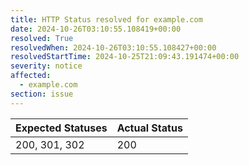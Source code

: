 ```yaml
---
title: HTTP Status resolved for example.com
date: 2024-10-26T03:10:55.108419+00:00
resolved: True
resolvedWhen: 2024-10-26T03:10:55.108427+00:00
resolvedStartTime: 2024-10-25T21:09:43.191474+00:00
severity: notice
affected:
  - example.com
section: issue
---
```


| Expected Statuses | Actual Status  |
|-------------------|----------------|
| 200, 301, 302 | 200 |
